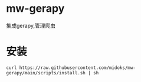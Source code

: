 # mw-gerapy
集成gerapy,管理爬虫


# 安装

```
curl https://raw.githubusercontent.com/midoks/mw-gerapy/main/scripts/install.sh | sh
```
